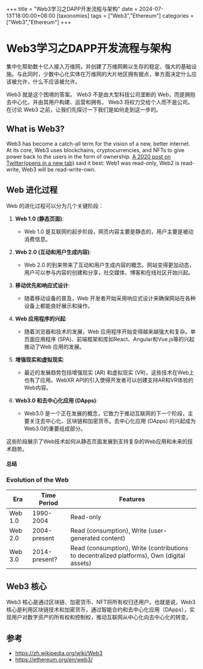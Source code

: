 +++
title = "Web3学习之DAPP开发流程与架构"
date = 2024-07-13T18:00:00+08:00
[taxonomies]
tags = ["Web3","Ethereum"]
categories = ["Web3","Ethereum"]
+++

# Web3学习之DAPP开发流程与架构

集中化帮助数十亿人接入万维网，并创建了万维网赖以生存的稳定、强大的基础设施。与此同时，少数中心化实体在万维网的大片地区拥有据点，单方面决定什么应该被允许，什么不应该被允许。

Web3 就是这个困境的答案。 Web3 不是由大型科技公司垄断的 Web，而是拥抱去中心化，并由其用户构建、运营和拥有。 Web3 将权力交给个人而不是公司。在讨论 Web3 之前，让我们先探讨一下我们是如何走到这一步的。

## What is Web3?

Web3 has become a catch-all term for the vision of a new, better internet. At its core, Web3 uses blockchains, cryptocurrencies, and NFTs to give power back to the users in the form of ownership. [A 2020 post on Twitter(opens in a new tab)](https://twitter.com/himgajria/status/1266415636789334016) said it best: Web1 was read-only, Web2 is read-write, Web3 will be read-write-own.

## Web 进化过程

Web 的进化过程可以分为几个关键阶段：

1. **Web 1.0 (静态页面)**:
   - Web 1.0 是互联网的起步阶段，网页内容主要是静态的，用户主要是被动消费信息。

2. **Web 2.0 (互动和用户生成内容)**:
   - Web 2.0 的到来带来了互动和用户生成内容的概念。网站变得更加动态，用户可以参与内容的创建和分享，社交媒体、博客和在线社区开始兴起。

3. **移动优先和响应式设计**:
   - 随着移动设备的普及，Web 开发者开始采用响应式设计来确保网站在各种设备上都能良好展示和操作。

4. **Web 应用程序的兴起**:
   - 随着浏览器和技术的发展，Web 应用程序开始变得越来越强大和复杂。单页面应用程序 (SPA)、前端框架和库如React、Angular和Vue.js等的兴起推动了Web 应用的发展。

5. **增强现实和虚拟现实**:
   - 最近的发展趋势包括增强现实 (AR) 和虚拟现实 (VR)，这些技术在Web上也有了应用。WebXR API的引入使得开发者可以创建支持AR和VR体验的Web内容。

6. **Web3.0 和去中心化应用 (DApps)**:
   - Web3.0 是一个正在发展的概念，它致力于推动互联网的下一个阶段，主要关注去中心化、区块链和加密货币。去中心化应用 (DApps) 的兴起成为Web3.0的重要组成部分。

这些阶段展示了Web技术如何从静态页面发展到支持复杂的Web应用和未来的技术趋势。

#### 总结

### Evolution of the Web

| Era     | Time Period   | Features                                                     |
| ------- | ------------- | ------------------------------------------------------------ |
| Web 1.0 | 1990-2004     | Read-only                                                    |
| Web 2.0 | 2004-present  | Read (consumption), Write (user-generated content)           |
| Web 3.0 | 2014-present? | Read (consumption), Write (contributions to decentralized platforms), Own (digital assets) |

## Web3 核心

Web3 核心是通过区块链、加密货币、NFT将所有权归还用户。也就是说，Web3 核心是利用区块链技术和加密货币，通过智能合约和去中心化应用（DApps），实现用户对数字资产的所有权和控制权，推动互联网从中心化向去中心化的转变。

## 参考

- <https://zh.wikipedia.org/wiki/Web3>
- <https://ethereum.org/en/web3/>
